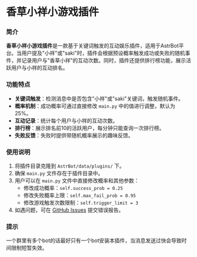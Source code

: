# 香草小祥小游戏插件

### 简介

**香草小祥小游戏插件**是一款基于关键词触发的互动娱乐插件，适用于AstrBot平台。当用户提及"小祥"或"saki"时，插件会根据预设概率触发成功或失败的随机事件，并记录用户与"香草小祥"的互动次数。同时，插件还提供排行榜功能，展示活跃用户与小祥的互动排名。

### 功能特点

- **关键词触发**：检测消息中是否包含"小祥"或"saki"关键词，触发随机事件。
- **概率机制**：成功概率可通过直接修改 `main.py` 中的值进行调整，默认为25%。
- **互动记录**：统计每个用户与小祥的互动次数。
- **排行榜**：展示排名前10的活跃用户，每分钟只能查询一次排行榜。
- **失败反馈**：失败时提供带随机概率展示的趣味反馈。

### 使用说明

1. 将插件目录克隆到 `AstrBot/data/plugins/` 下。
2. 确保 `main.py` 文件存在于插件目录中。
3. 用户可以在 `main.py` 文件中直接修改概率和其他参数：
   - 修改成功概率：`self.success_prob = 0.25`
   - 修改失败概率上限：`self.max_fail_prob = 0.95`
   - 修改游戏触发次数限制：`self.trigger_limit = 3`
4. 如遇问题，可在 [GitHub Issues](https://github.com/oyxning/astrbot_plugin_sakisaki/issues) 提交错误报告。

### 提示
一个群里有多个bot的话最好只有一个bot安装本插件，当消息发送过快会导致时间限制短暂失效。
